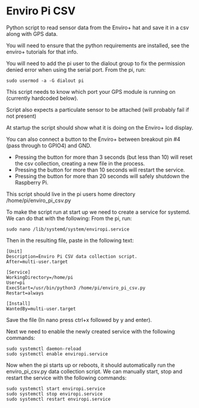 # Enviro Pi CSV

Python script to read sensor data from the Enviro+ hat and save it in a csv along with GPS data.

You will need to ensure that the python requirements are installed, see the enviro+ tutorials for that info.

You will need to add the pi user to the dialout group to fix the permission denied error when using the serial port.
From the pi, run:

    sudo usermod -a -G dialout pi

This script needs to know which port your GPS module is running on (currently hardcoded below).

Script also expects a particulate sensor to be attached (will probably fail if not present)

At startup the script should show what it is doing on the Enviro+ lcd display.

You can also connect a button to the Enviro+ between breakout pin #4 (pass through to GPIO4) and GND.

* Pressing the button for more than 3 seconds (but less than 10) will reset the csv collection, creating a new file
in the process. 
* Pressing the button for more than 10 seconds will restart the service.
* Pressing the button for more than 20 seconds will safely shutdown the Raspberry Pi.

This script should live in the pi users home directory /home/pi/enviro_pi_csv.py

To make the script run at start up we need to create a service for systemd. We can do that with the following:
From the pi, run:
 
    sudo nano /lib/systemd/system/enviropi.service

Then in the resulting file, paste in the following text: 

    [Unit]
    Description=Enviro Pi CSV data collection script.
    After=multi-user.target
    
    [Service]
    WorkingDirectory=/home/pi
    User=pi
    ExecStart=/usr/bin/python3 /home/pi/enviro_pi_csv.py
    Restart=always
    
    [Install]
    WantedBy=multi-user.target

Save the file (In nano press ctrl+x followed by y and enter). 

Next we need to enable the newly created service with the following commands:

    sudo systemctl daemon-reload
    sudo systemctl enable enviropi.service

Now when the pi starts up or reboots, it should automatically run the enviro_pi_csv.py data collection script.
We can manually start, stop and restart the service with the following commands:

    sudo systemctl start enviropi.service
    sudo systemctl stop enviropi.service
    sudo systemctl restart enviropi.service
